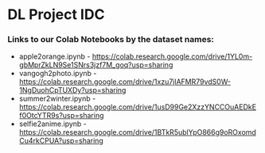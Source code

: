 # DL Project IDC

### Links to our Colab Notebooks by the dataset names:
* apple2orange.ipynb - https://colab.research.google.com/drive/1YL0m-gbMprZkLN9Se1SNrs3jzf7M_goq?usp=sharing
* vangogh2photo.ipynb - https://colab.research.google.com/drive/1xzu7jlAFMR79vdS0W-1NgDuohCpTUXDy?usp=sharing
* summer2winter.ipynb - https://colab.research.google.com/drive/1usD99Ge2XzzYNCCOuAEDkEf0OtcYTR9s?usp=sharing
* selfie2anime.ipynb - https://colab.research.google.com/drive/1BTkR5ublYpO866g9oROxomdCu4rkCPUA?usp=sharing
